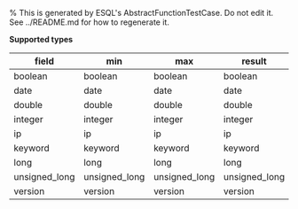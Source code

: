 % This is generated by ESQL's AbstractFunctionTestCase. Do not edit it. See ../README.md for how to regenerate it.

**Supported types**

| field | min | max | result |
| --- | --- | --- | --- |
| boolean | boolean | boolean | boolean |
| date | date | date | date |
| double | double | double | double |
| integer | integer | integer | integer |
| ip | ip | ip | ip |
| keyword | keyword | keyword | keyword |
| long | long | long | long |
| unsigned_long | unsigned_long | unsigned_long | unsigned_long |
| version | version | version | version |

